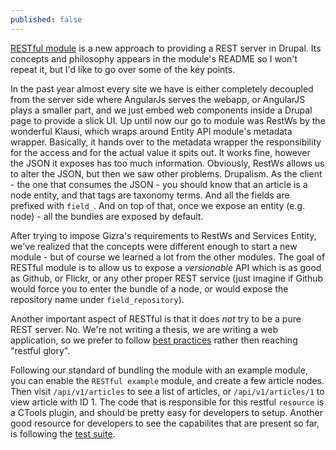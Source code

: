 ```yaml
---
published: false
---
```


[RESTful module](https://github.com/Gizra/restful#restful-best-practices-for-drupal) is a new approach to providing a REST server in Drupal. Its concepts and philosophy appears in the module's README so I won't repeat it, but I'd like to go over some of the key points.

In the past year almost every site we have is either completely decoupled from the server side where AngularJs serves the webapp, or AngularJS plays a smaller part, and we just embed web components inside a Drupal page to provide a slick UI.
Up until now our go to module was RestWs by the wonderful Klausi, which wraps around Entity API module's metadata wrapper. Basically, it hands over to the metadata wrapper the responsibility for the access and for the actual value it spits out.
It works fine, however the JSON it exposes has too much information. 
Obviously, RestWs allows us to alter the JSON, but then we saw other problems. Drupalism. As the client - the one that consumes the JSON - you should know that an article is a node entity, and that tags are taxonomy terms. And all the fields are prefixed with ``field_``. And on top of that, once we expose an entity (e.g. node) - all the bundles are exposed by default.

After trying to impose Gizra's requirements to RestWs and Services Entity, we've realized that the concepts were different enough to start a new module - but of course we learned a lot from the other modules. 
The goal of RESTful module is to allow us to expose a _versionable_ API which is as good as Github, or Flickr, or any other proper REST service (just imagine if Github would force you to enter the bundle of a node, or would expose the repository name under ``field_repository``).

Another important aspect of RESTful is that it does _not_ try to be a pure REST server. No. We're not writing a thesis, we are writing a web application, so we prefer to follow [best practices](http://www.vinaysahni.com/best-practices-for-a-pragmatic-restful-api) rather then reaching "restful glory".

Following our standard of bundling the module with an example module, you can enable the ``RESTful example`` module, and create a few article nodes.
Then visit ``/api/v1/articles`` to see a list of articles, or ``/api/v1/articles/1`` to view article with ID 1.
The code that is responsible for this restful ``resource`` is a CTools plugin, and should be pretty easy for developers to setup.
Another good resource for developers to see the capabilites that are present so far, is following the [test suite](https://github.com/Gizra/restful/tree/7.x-1.x/tests).
